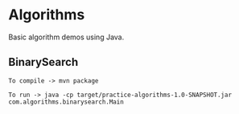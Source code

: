 # Algorithms

Basic algorithm demos using Java.

## BinarySearch

```
To compile -> mvn package
```

```
To run -> java -cp target/practice-algorithms-1.0-SNAPSHOT.jar com.algorithms.binarysearch.Main
```
